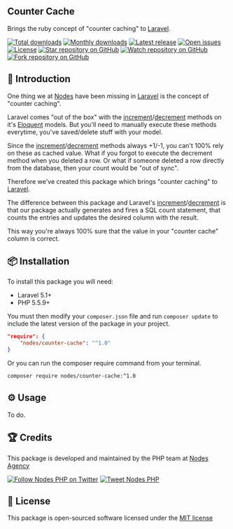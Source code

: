 ## Counter Cache

Brings the ruby concept of "counter caching" to [Laravel](http://laravel.com/docs).

[![Total downloads](https://img.shields.io/packagist/dt/nodes/counter-cache.svg)](https://packagist.org/packages/nodes/counter-cache)
[![Monthly downloads](https://img.shields.io/packagist/dm/nodes/counter-cache.svg)](https://packagist.org/packages/nodes/counter-cache)
[![Latest release](https://img.shields.io/packagist/v/nodes/counter-cache.svg)](https://packagist.org/packages/nodes/counter-cache)
[![Open issues](https://img.shields.io/github/issues/nodes-php/counter-cache.svg)](https://github.com/nodes-php/counter-cache/issues)
[![License](https://img.shields.io/packagist/l/nodes/counter-cache.svg)](https://packagist.org/packages/nodes/counter-cache)
[![Star repository on GitHub](https://img.shields.io/github/stars/nodes-php/counter-cache.svg?style=social&label=Star)](https://github.com/nodes-php/counter-cache/stargazers)
[![Watch repository on GitHub](https://img.shields.io/github/watchers/nodes-php/counter-cache.svg?style=social&label=Watch)](https://github.com/nodes-php/counter-cache/watchers)
[![Fork repository on GitHub](https://img.shields.io/github/forks/nodes-php/counter-cache.svg?style=social&label=Fork)](https://github.com/nodes-php/counter-cache/network)

## 📝 Introduction

One thing we at [Nodes](http://nodesagency.com) have been missing in [Laravel](http://laravel.com/docs) is the concept of "counter caching".

Laravel comes "out of the box" with the [increment](http://laravel.com/docs/5.1/queries#updates)/[decrement](http://laravel.com/docs/5.1/queries#updates) methods on it's [Eloquent](http://laravel.com/docs/5.1/eloquent) models. But you'll need to manually execute these methods everytime, you've saved/delete stuff with your model.

Since the [increment](http://laravel.com/docs/5.1/queries#updates)/[decrement](http://laravel.com/docs/5.1/queries#updates) methods always +1/-1, you can't 100% rely on these as cached value.
What if you forgot to execute the decrement method when you deleted a row. Or what if someone deleted a row directly from the database, then your count would be "out of sync".

Therefore we've created this package which brings "counter caching" to [Laravel](http://laravel.com/docs).

The difference between this package and Laravel's [increment](http://laravel.com/docs/5.1/queries#updates)/[decrement](http://laravel.com/docs/5.1/queries#updates) is that our package actually generates and fires a SQL count statement, that counts the entries and updates the desired column with the result.

This way you're always 100% sure that the value in your "counter cache" column is correct.

## 📦 Installation

To install this package you will need:

* Laravel 5.1+
* PHP 5.5.9+

You must then modify your `composer.json` file and run `composer update` to include the latest version of the package in your project.

```json
"require": {
    "nodes/counter-cache": "^1.0"
}
```

Or you can run the composer require command from your terminal.

```bash
composer require nodes/counter-cache:^1.0
```


## ⚙ Usage

To do.

## 🏆 Credits

This package is developed and maintained by the PHP team at [Nodes Agency](http://nodesagency.com)

[![Follow Nodes PHP on Twitter](https://img.shields.io/twitter/follow/nodesphp.svg?style=social)](https://twitter.com/nodesphp) [![Tweet Nodes PHP](https://img.shields.io/twitter/url/http/nodesphp.svg?style=social)](https://twitter.com/nodesphp)

## 📄 License

This package is open-sourced software licensed under the [MIT license](http://opensource.org/licenses/MIT)
